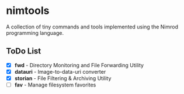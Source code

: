 # nimtools


A collection of tiny commands and tools implemented using the Nimrod programming language.

## ToDo List

- [x] **fwd** - Directory Monitoring and File Forwarding Utility
- [x] **datauri** - Image-to-data-uri converter
- [x] **storian** - File Filtering & Archiving Utility
- [ ] **fav** - Manage filesystem favorites
